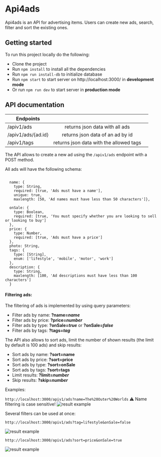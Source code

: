 # Api4ads

Api4ads is an API for advertising items. Users can create new ads, search, filter and sort the existing ones. 

## Getting started

To run this project locally do the following:

- Clone the project
- Run ```npm install``` to install all the dependencies
- Run ```npm run install-db``` to initialize database 
- Run ```npm start```  to start server on http://localhost:3000/ in **development mode**
- Or run ```npm run dev``` to start server in **production mode**

## API documentation 


| Endpoints        |            |   |
| ------------- |:-------------:| -----:|
| /apiv1/ads      | returns json data with all ads 
| /apiv1/ads/{ad.id}      | returns json data of an ad by id    
| /apiv1/tags | returns json data with the allowed tags     


The API allows to create a new ad using the ```/apiv1/ads``` endpoint with a POST method. 

All ads will have the following schema:
````

  name: {  
    type: String, 
    required: [true, 'Ads must have a name'],
    unique: true,
    maxlength: [50, 'Ad names must have less than 50 characters']},

  onSale: {
    type: Boolean,
    required: [true, 'You must specify whether you are looking to sell or looking to buy']
  },
  price: {
    type: Number,
    required: [true, 'Ads must have a price']
  },
  photo: String,
  tags: {
    type: [String],
    enum: ['lifestyle', 'mobile', 'motor', 'work']
  },
  description: {
    type: String,
    maxlength: [100, 'Ad descriptions must have less than 100 characters']
  } 

```` 

#### Filtering ads:

The filtering of ads is implemented by using query parameters: 

- Filter ads by name: **?name=*name***
- Filter ads by price: **?price=*number***
- Filter ads by type: **?onSale=*true*** or **?onSale=*false***
- Filter ads by tags: **?tags=*tag***

The API also allows to sort ads, limit the number of shown results (the limit by default is 100 ads) and skip results: 
- Sort ads by name: **?sort=name**
- Sort ads by price: **?sort=price**
- Sort ads by type: **?sort=onSale**
- Sort ads by tags: **?sort=tags**
- Limit results: **?limit=*number***
- Skip results: **?skip=*number***


Examples:

 ```http://localhost:3000/apiv1/ads?name=The%20Outer%20Worlds```   ⚠️ Name filtering is case sensitive! 
![result example](https://raw.githubusercontent.com/gemasegarra/api4ads/master/public/images/1.png?token=AJRTL2OV6JMRXYK3QSZOY726R5X34)

Several filters can be used at once:

```http://localhost:3000/apiv1/ads?tag=lifestyle&onSale=false``` 

![result example](https://raw.githubusercontent.com/gemasegarra/api4ads/master/public/images/2.png?token=AJRTL2J7ST2BG7WQCTJP3RK6R5YHU)


```http://localhost:3000/apiv1/ads?sort=price&onSale=true```

![result example](https://raw.githubusercontent.com/gemasegarra/api4ads/master/public/images/3.png?token=AJRTL2PXMYFOA33XMIRCYJ26R5YJC)
